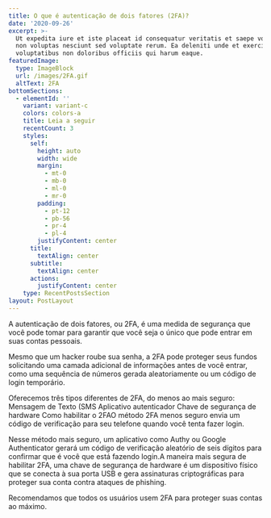 ```yaml
---
title: O que é autenticação de dois fatores (2FA)?
date: '2020-09-26'
excerpt: >-
  Ut expedita iure et iste placeat id consequatur veritatis et saepe voluptas
  non voluptas nesciunt sed voluptate rerum. Ea deleniti unde et exercitationem
  voluptatibus non doloribus officiis qui harum eaque.
featuredImage:
  type: ImageBlock
  url: /images/2FA.gif
  altText: 2FA
bottomSections:
  - elementId: ''
    variant: variant-c
    colors: colors-a
    title: Leia a seguir
    recentCount: 3
    styles:
      self:
        height: auto
        width: wide
        margin:
          - mt-0
          - mb-0
          - ml-0
          - mr-0
        padding:
          - pt-12
          - pb-56
          - pr-4
          - pl-4
        justifyContent: center
      title:
        textAlign: center
      subtitle:
        textAlign: center
      actions:
        justifyContent: center
    type: RecentPostsSection
layout: PostLayout
---
```

A autenticação de dois fatores, ou 2FA, é uma medida de segurança que você pode tomar para garantir que você seja o único que pode entrar em suas contas pessoais. 

Mesmo que um hacker roube sua senha, a 2FA pode proteger seus fundos solicitando uma camada adicional de informações antes de você entrar, como uma sequência de números gerada aleatoriamente ou um código de login temporário. 

Oferecemos três tipos diferentes de 2FA, do menos ao mais seguro: Mensagem de Texto (SMS Aplicativo autenticador Chave de segurança de hardware Como habilitar o 2FAO método 2FA menos seguro envia um código de verificação para seu telefone quando você tenta fazer login.

Nesse método mais seguro, um aplicativo como Authy ou Google Authenticator gerará um código de verificação aleatório de seis dígitos para confirmar que é você que está fazendo login.A maneira mais segura de habilitar 2FA, uma chave de segurança de hardware é um dispositivo físico que se conecta à sua porta USB e gera assinaturas criptográficas para proteger sua conta contra ataques de phishing.

Recomendamos que todos os usuários usem 2FA para proteger suas contas ao máximo.






